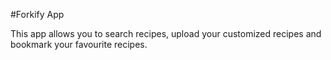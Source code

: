 #Forkify App

This app allows you to search recipes, upload your customized recipes and bookmark your favourite recipes.
